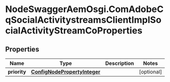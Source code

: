 # NodeSwaggerAemOsgi.ComAdobeCqSocialActivitystreamsClientImplSocialActivityStreamCoProperties

## Properties
Name | Type | Description | Notes
------------ | ------------- | ------------- | -------------
**priority** | [**ConfigNodePropertyInteger**](ConfigNodePropertyInteger.md) |  | [optional] 


